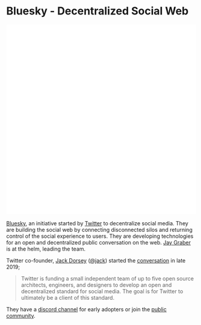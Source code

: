 # Bluesky - Decentralized Social Web

<a href="https://blueskyweb.org"><img class="small-right" src="/static/logo/bluesky-logo.gif" alt="Bluesky"></a>

[Bluesky](https://blueskyweb.org), an initiative started by [Twitter](https://twitter.com/) to decentralize social media. They are building the social web by connecting disconnected silos and returning control of the social experience to users. They are developing technologies for an open and decentralized public conversation on the web. [Jay Graber](https://jaygraber.com) is at the helm, leading the team.

Twitter co-founder, [Jack Dorsey](https://en.wikipedia.org/wiki/Jack_Dorsey) ([@jack](https://twitter.com/jack)) started the [conversation](https://twitter.com/jack/status/1204766078468911106) in late 2019;

> Twitter is funding a small independent team of up to five open source architects, engineers, and designers to develop an open and decentralized standard for social media. The goal is for Twitter to ultimately be a client of this standard.

They have a [discord channel](https://discord.com/invite/YmrHBhCuFa) for early adopters or join the [public community](https://bluesky-community.net).

